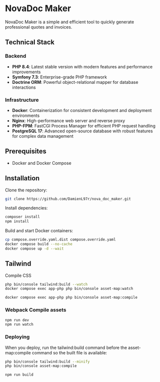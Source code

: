 # NovaDoc Maker

NovaDoc Maker is a simple and efficient tool to quickly generate professional quotes and invoices.

## Technical Stack

### Backend
- **PHP 8.4**: Latest stable version with modern features and performance improvements
- **Symfony 7.3**: Enterprise-grade PHP framework
- **Doctrine ORM**: Powerful object-relational mapper for database interactions

### Infrastructure
- **Docker**: Containerization for consistent development and deployment environments
- **Nginx**: High-performance web server and reverse proxy
- **PHP-FPM**: FastCGI Process Manager for efficient PHP request handling
- **PostgreSQL 17**: Advanced open-source database with robust features for complex data management

## Prerequisites

- Docker and Docker Compose

## Installation

Clone the repository:
```bash
git clone https://github.com/DamienL97r/nova_doc_maker.git
```

Install dependencies:
```bash
composer install
npm install
```

Build and start Docker containers:
```bash
cp compose.override.yaml.dist compose.override.yaml
docker compose build --no-cache
docker compose up -d --wait
```

## Tailwind

Compile CSS
```bash
php bin/console tailwind:build --watch
docker compose exec app-php php bin/console asset-map:watch
```

```bash
docker compose exec app-php php bin/console asset-map:compile
```

### Webpack Compile assets

```bash
npm run dev
npm run watch
```

### Deploying

When you deploy, run the tailwind:build command before the asset-map:compile command so the built file is available:

```bash
php bin/console tailwind:build --minify
php bin/console asset-map:compile

npm run build
```